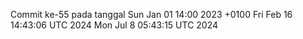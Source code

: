 Commit ke-55 pada tanggal Sun Jan 01 14:00 2023 +0100
Fri Feb 16 14:43:06 UTC 2024
Mon Jul  8 05:43:15 UTC 2024
